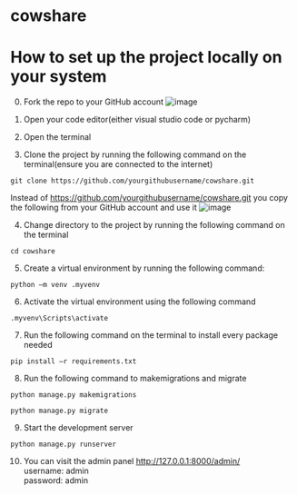 # cowshare

# How to set up the project locally on your system

0. Fork the repo to your GitHub account
![image](https://user-images.githubusercontent.com/122211702/225223055-92e2b168-6302-4c7e-92d3-b52ab58794f9.png)

1. Open your code editor(either visual studio code or pycharm)

2. Open the terminal

3. Clone the project by running the following command on the terminal(ensure you are connected to the internet)

 `git clone https://github.com/yourgithubusername/cowshare.git`

Instead of https://github.com/yourgithubusername/cowshare.git you copy the following from your GitHub account and use it  ![image](https://user-images.githubusercontent.com/122211702/225223448-dab70fd5-c56e-4547-81f3-4c1d39f92cf3.png) 

4. Change directory to the project by running the following command on the terminal

 `cd cowshare`

5. Create a virtual environment by running the following command:

 `python –m venv .myvenv`

6. Activate the virtual environment using the following command

 `.myvenv\Scripts\activate`


7. Run the following command on the terminal to install every package needed

 `pip install –r requirements.txt`

8. Run the following command to makemigrations and migrate

 `python manage.py makemigrations`

 `python manage.py migrate`


9. Start the development server

 `python manage.py runserver`

10. You can visit the admin panel
http://127.0.0.1:8000/admin/  <br>
username: admin <br>
password: admin

